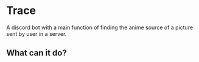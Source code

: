 # Trace

A discord bot with a main function of finding the anime source of a picture sent by user in a server.

## What can it do?
